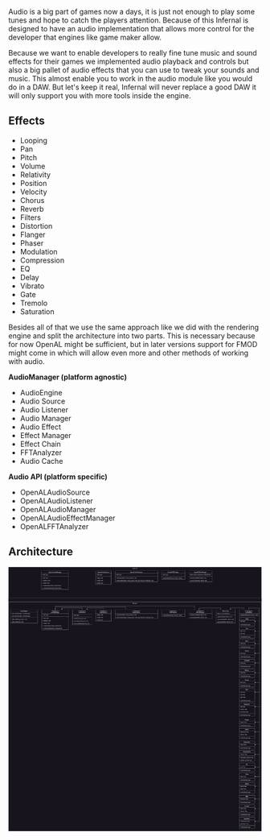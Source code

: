 Audio is a big part of games now a days, it is just not enough to play some tunes and hope to catch the players attention. Because of this Infernal is designed to have an audio implementation that allows more control for the developer that engines like game maker allow.

Because we want to enable developers to really fine tune music and sound effects for their games we implemented audio playback and controls but also a big pallet of audio effects that you can use to tweak your sounds and music. This almost enable you to work in the audio module like you would do in a DAW. But let's keep it real, Infernal will never replace a good DAW it will only support you with more tools inside the engine.
## Effects
- Looping
- Pan
- Pitch
- Volume
- Relativity
- Position
- Velocity
- Chorus
- Reverb
- Filters
- Distortion
- Flanger
- Phaser
- Modulation
- Compression
- EQ
- Delay
- Vibrato
- Gate
- Tremolo
- Saturation

Besides all of that we use the same approach like we did with the rendering engine and split the architecture into two parts. This is necessary because for now OpenAL might be sufficient, but in later versions support for FMOD might come in which will allow even more and other methods of working with audio.

**AudioManager (platform agnostic)**
- AudioEngine
- Audio Source
- Audio Listener
- Audio Manager
- Audio Effect
- Effect Manager
- Effect Chain
- FFTAnalyzer
- Audio Cache

**Audio API (platform specific)**
- OpenALAudioSource
- OpenALAudioListener
- OpenALAudioManager
- OpenALAudioEffectManager
- OpenALFFTAnalyzer

## Architecture
![Audio](../assets/images/diagrams/audio-engine.png)